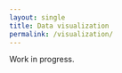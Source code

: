 ```yaml
---
layout: single
title: Data visualization
permalink: /visualization/
---
```


Work in progress.